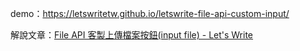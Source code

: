 demo：<https://letswritetw.github.io/letswrite-file-api-custom-input/>

解說文章：[File API 客製上傳檔案按鈕(input file) - Let's Write](https://www.letswrite.tw/file-api-custom-input/)
